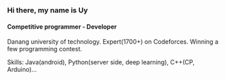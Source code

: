 ### Hi there, my name is Uy
#### Competitive programmer - Developer
Danang university of technology.
Expert(1700+) on Codeforces.
Winning a few programming contest.

Skills: Java(android), Python(server side, deep learning), C++(CP, Arduino)...
